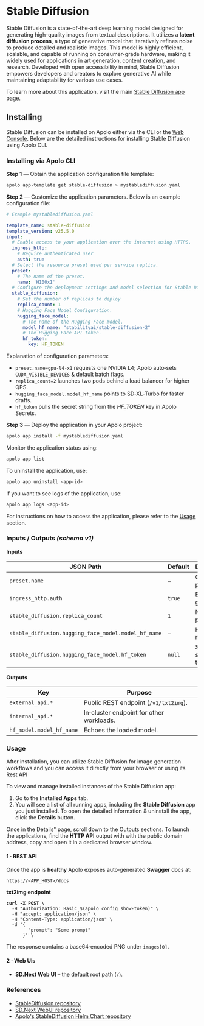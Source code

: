 # Stable Diffusion

Stable Diffusion is a state-of-the-art deep learning model designed for generating high-quality images from textual descriptions. It utilizes a **latent diffusion process**, a type of generative model that iteratively refines noise to produce detailed and realistic images. This model is highly efficient, scalable, and capable of running on consumer-grade hardware, making it widely used for applications in art generation, content creation, and research. Developed with open accessibility in mind, Stable Diffusion empowers developers and creators to explore generative AI while maintaining adaptability for various use cases.

To learn more about this application, visit the main [Stable Diffusion app page](../../../../apolo-console/apps/installable-apps/available-apps/stable-diffusion.md).

## Installing

Stable Diffusion can be installed on Apolo either via the CLI or the [Web Console](../../../../apolo-console/apps/installable-apps/available-apps/stable-diffusion.md#apolo-deployment). Below are the detailed instructions for installing Stable Diffusion using Apolo CLI.

### Installing via Apolo CLI

**Step 1** — Obtain the application configuration file template:

```bash
apolo app-template get stable-diffusion > mystablediffusion.yaml
```

**Step 2** — Customize the application parameters. Below is an example configuration file:

```yaml
# Example mystablediffusion.yaml

template_name: stable-diffusion
template_version: v25.5.0
input:
  # Enable access to your application over the internet using HTTPS.
  ingress_http:
    # Require authenticated user
    auth: true
  # Select the resource preset used per service replica.
  preset:
    # The name of the preset.
    name: 'H100x1'
  # Configure the deployment settings and model selection for Stable Diffusion.
  stable_diffusion:
    # Set the number of replicas to deploy
    replica_count: 1
    # Hugging Face Model Configuration.
    hugging_face_model:
      # The name of the Hugging Face model.
      model_hf_name: "stabilityai/stable-diffusion-2"
      # The Hugging Face API token.
      hf_token:
        key: HF_TOKEN

```

Explanation of configuration parameters:

* `preset.name=gpu-l4-x1` requests one NVIDIA L4; Apolo auto‑sets `CUDA_VISIBLE_DEVICES` & default batch flags.
* `replica_count=2` launches two pods behind a load balancer for higher QPS.
* `hugging_face_model.model_hf_name` points to SD‑XL‑Turbo for faster drafts.
* `hf_token` pulls the secret string from the _HF\_TOKEN_ key in Apolo Secrets.

**Step 3** — Deploy the application in your Apolo project:

```bash
apolo app install -f mystablediffusion.yaml
```

Monitor the application status using:

```bash
apolo app list
```

To uninstall the application, use:

```bash
apolo app uninstall <app-id>
```

If you want to see logs of the application, use:

```bash
apolo app logs <app-id>
```

For instructions on how to access the application, please refer to the [Usage](stable-diffusion.md#usage) section.

### Inputs / Outputs _(schema v1)_

**Inputs**

| JSON Path                                           | Default | Description             |
| --------------------------------------------------- | ------- | ----------------------- |
| `preset.name`                                       | –       | GPU preset per replica. |
| `ingress_http.auth`                                 | `true`  | Basic‑auth gate.        |
| `stable_diffusion.replica_count`                    | `1`     | Number of pods.         |
| `stable_diffusion.hugging_face_model.model_hf_name` | –       | HF model repo.          |
| `stable_diffusion.hugging_face_model.hf_token`      | `null`  | Secret or string token. |

**Outputs**

| Key                      | Purpose                                  |
| ------------------------ | ---------------------------------------- |
| `external_api.*`         | Public REST endpoint (`/v1/txt2img`).    |
| `internal_api.*`         | In‑cluster endpoint for other workloads. |
| `hf_model.model_hf_name` | Echoes the loaded model.                 |

### Usage

After installation, you can utilize Stable Diffusion for image generation workflows and you can access it directly from your browser or using its Rest API&#x20;

To view and manage installed instances of the Stable Diffusion app:

1. Go to the **Installed Apps** tab.
2. You will see a list of all running apps, including the **Stable Diffusion** app you just installed. To open the detailed information & uninstall the app, click the **Details** button.

Once in the Details" page, scroll down to the Outputs sections. To launch the applications, find the **HTTP API** output with with the public domain address, copy and open it in a dedicated browser window.&#x20;

#### 1 · REST API

Once the app is **healthy** Apolo exposes auto‑generated **Swagger** docs at:

```
https://<APP_HOST>/docs
```

**txt2img endpoint**

<pre><code><strong>curl -X POST \
</strong>  -H "Authorization: Basic $(apolo config show-token)" \
  -H "accept: application/json" \
  -H "Content-Type: application/json" \
  -d '{
        "prompt": "Some prompt"
      }' \
</code></pre>

The response contains a base64‑encoded PNG under `images[0]`.

#### 2 · Web UIs

* **SD.Next Web UI** – the default root path (`/`).

### References

* [StableDiffusion repository](https://github.com/Stability-AI/StableDiffusion)
* [SD.Next WebUI repository](https://github.com/neuro-inc/sdnext)
* [Apolo's StableDiffusion Helm Chart repository](https://github.com/neuro-inc/app-stable-diffusion)
